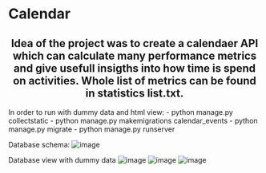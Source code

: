 # Calendar
<h2 style="text-align: center"> Idea of the project was to create a calendaer API which can calculate many performance metrics and give usefull insigths into how time is spend on activities. Whole list of metrics can be found in statistics list.txt.</h2>
In order to run with dummy data and html view:
- python manage.py collectstatic
- python manage.py makemigrations calendar_events
- python manage.py migrate 
- python manage.py runserver


Database schema:
![image](https://user-images.githubusercontent.com/110239601/236347084-b45c7a45-ff7b-481c-b56d-538c4923d299.png)


Database view with dummy data
![image](https://user-images.githubusercontent.com/110239601/236087425-659dd0aa-bab8-446b-9351-8288fdba3e86.png)
![image](https://user-images.githubusercontent.com/110239601/236261574-24a2dff7-79ee-4c8d-ae91-3a7d8f3dabd4.png)
![image](https://user-images.githubusercontent.com/110239601/236087466-1c3b7bda-8bca-4093-a5d9-8baa9c0d38cb.png)

